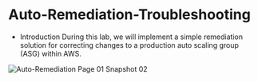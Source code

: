 # Auto-Remediation-Troubleshooting

* Introduction
During this lab, we will  implement a simple remediation solution for correcting changes to a production auto scaling group (ASG) within AWS.


![Auto-Remediation Page 01 Snapshot 02](https://user-images.githubusercontent.com/121056799/236736556-9957c590-19a3-4158-8b60-a67e1d3fdee9.png)
